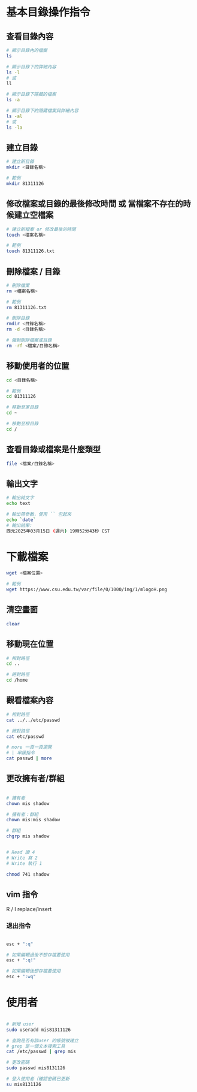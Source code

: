 # 基本目錄操作指令

## 查看目錄內容
```bash
# 顯示目錄內的檔案
ls

# 顯示目錄下的詳細內容
ls -l
# 或
ll

# 顯示目錄下隱藏的檔案
ls -a

# 顯示目錄下的隱藏檔案與詳細內容
ls -al
# 或
ls -la
```

## 建立目錄
```bash
# 建立新目錄
mkdir <目錄名稱>

# 範例
mkdir 81311126
```

## 修改檔案或目錄的最後修改時間 或 當檔案不存在的時候建立空檔案
```bash
# 建立新檔案 or 修改最後的時間
touch <檔案名稱>

# 範例
touch 81311126.txt
```

## 刪除檔案 / 目錄
```bash
# 刪除檔案
rm <檔案名稱>

# 範例
rm 81311126.txt

# 刪除目錄
rmdir <目錄名稱>
rm -d <目錄名稱>

# 強制刪除檔案或目錄
rm -rf <檔案/目錄名稱>

```

## 移動使用者的位置
```bash
cd <目錄名稱>

# 範例
cd 81311126

# 移動至家目錄
cd ~

# 移動至根目錄
cd /

```

## 查看目錄或檔案是什麼類型
```bash
file <檔案/目錄名稱>

```

## 輸出文字
```bash
# 輸出純文字
echo text

# 輸出帶參數，使用 `` 包起來
echo `date`
# 輸出結果:
西元2025年03月15日 (週六) 19時52分43秒 CST

```

# 下載檔案
```bash
wget <檔案位置>

# 範例
wget https://www.csu.edu.tw/var/file/0/1000/img/1/mlogoH.png

```

## 清空畫面
```bash
clear
```

## 移動現在位置
```bash
# 相對路徑
cd ..

# 絕對路徑
cd /home
```

## 觀看檔案內容
```bash
# 相對路徑
cat ../../etc/passwd

# 絕對路徑
cat etc/passwd

# more 一頁一頁瀏覽
# | 串接指令
cat passwd | more
```


## 更改擁有者/群組
```bash

# 擁有者
chown mis shadow

# 擁有者：群組
chown mis:mis shadow

# 群組
chgrp mis shadow

```


```bash

# Read 讀 4
# Write 寫 2
# Write 執行 1

chmod 741 shadow

```

## vim 指令

R / I replace/insert

### 退出指令
```bash

esc + ":q"

# 如果編輯過後不想存檔要使用
esc + ":q!"

# 如果編輯後想存檔要使用
esc + ":wq"


```

# 使用者
```bash

# 新增 user
sudo useradd mis81311126

# 查詢是否有該user 的帳號被建立
# grep 是一個文本搜索工具
cat /etc/passwd | grep mis

# 更改密碼
sudo passwd mis8131126

# 登入使用者（確認密碼已更新
su mis8131126
```
